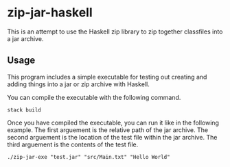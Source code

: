 # zip-jar-haskell
This is an attempt to use the Haskell zip library to zip together classfiles into a jar archive.

## Usage
This program includes a simple executable for testing out creating and adding things into a jar or zip archive with Haskell.

You can compile the executable with the following command.

```
stack build
```

Once you have compiled the executable, you can run it like in the following example. The first arguement is the relative path of the jar archive. The second arguement is the location of the test file within the jar archive. The third arguement is the contents of the test file.

```
./zip-jar-exe "test.jar" "src/Main.txt" "Hello World"
```
